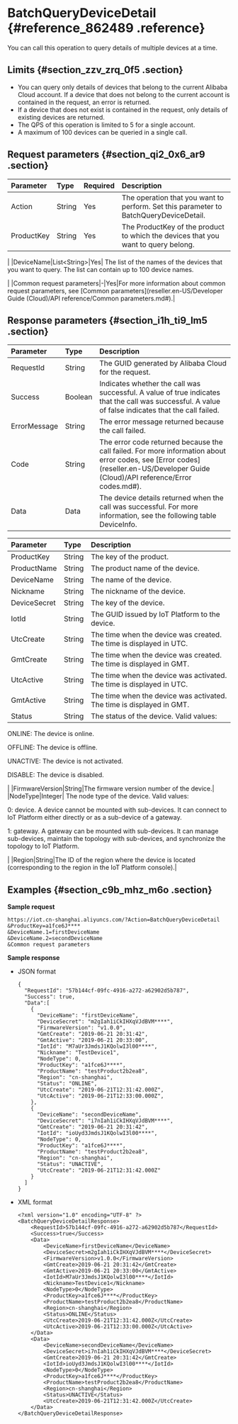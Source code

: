 # BatchQueryDeviceDetail {#reference_862489 .reference}

You can call this operation to query details of multiple devices at a time.

## Limits {#section_zzv_zrq_0f5 .section}

-   You can query only details of devices that belong to the current Alibaba Cloud account. If a device that does not belong to the current account is contained in the request, an error is returned.
-   If a device that does not exist is contained in the request, only details of existing devices are returned.
-   The QPS of this operation is limited to 5 for a single account.
-   A maximum of 100 devices can be queried in a single call.

## Request parameters {#section_qi2_0x6_ar9 .section}

|Parameter|Type|Required|Description|
|:--------|:---|:-------|:----------|
|Action|String|Yes|The operation that you want to perform. Set this parameter to BatchQueryDeviceDetail.|
|ProductKey|String|Yes| The ProductKey of the product to which the devices that you want to query belong.

 |
|DeviceName|List<String\>|Yes| The list of the names of the devices that you want to query. The list can contain up to 100 device names.

 |
|Common request parameters|-|Yes|For more information about common request parameters, see [Common parameters](reseller.en-US/Developer Guide (Cloud)/API reference/Common parameters.md#).|

## Response parameters {#section_i1h_ti9_lm5 .section}

|Parameter|Type|Description|
|:--------|:---|:----------|
|RequestId|String|The GUID generated by Alibaba Cloud for the request.|
|Success|Boolean|Indicates whether the call was successful. A value of true indicates that the call was successful. A value of false indicates that the call failed.|
|ErrorMessage|String|The error message returned because the call failed.|
|Code|String|The error code returned because the call failed. For more information about error codes, see [Error codes](reseller.en-US/Developer Guide (Cloud)/API reference/Error codes.md#).|
|Data|Data|The device details returned when the call was successful. For more information, see the following table DeviceInfo.|

|Parameter|Type|Description|
|:--------|:---|:----------|
|ProductKey|String|The key of the product.|
|ProductName|String|The product name of the device.|
|DeviceName|String|The name of the device.|
|Nickname|String|The nickname of the device.|
|DeviceSecret|String|The key of the device.|
|IotId|String|The GUID issued by IoT Platform to the device.|
|UtcCreate|String|The time when the device was created. The time is displayed in UTC.|
|GmtCreate|String|The time when the device was created. The time is displayed in GMT.|
|UtcActive|String|The time when the device was activated. The time is displayed in UTC.|
|GmtActive|String|The time when the device was activated. The time is displayed in GMT.|
|Status|String| The status of the device. Valid values:

 ONLINE: The device is online.

 OFFLINE: The device is offline.

 UNACTIVE: The device is not activated.

 DISABLE: The device is disabled.

 |
|FirmwareVersion|String|The firmware version number of the device.|
|NodeType|Integer| The node type of the device. Valid values:

 0: device. A device cannot be mounted with sub-devices. It can connect to IoT Platform either directly or as a sub-device of a gateway.

 1: gateway. A gateway can be mounted with sub-devices. It can manage sub-devices, maintain the topology with sub-devices, and synchronize the topology to IoT Platform.

 |
|Region|String|The ID of the region where the device is located \(corresponding to the region in the IoT Platform console\).|

## Examples {#section_c9b_mhz_m6o .section}

**Sample request**

``` {#codeblock_vo4_07c_uaf}
https://iot.cn-shanghai.aliyuncs.com/?Action=BatchQueryDeviceDetail
&ProductKey=a1fce6J****
&DeviceName.1=firstDeviceName
&DeviceName.2=secondDeviceName
&Common request parameters
```

**Sample response**

-   JSON format

    ``` {#codeblock_kna_r5a_t16}
    {
      "RequestId": "57b144cf-09fc-4916-a272-a62902d5b787", 
      "Success": true, 
      "Data":[
        {
          "DeviceName": "firstDeviceName",
          "DeviceSecret": "m2gIah1iCkIHXqVJdBVM****",
          "FirmwareVersion": "v1.0.0",
          "GmtCreate": "2019-06-21 20:31:42",
          "GmtActive": "2019-06-21 20:33:00",
          "IotId": "M7aUr3JmdsJ1KQolwI3l00****",
          "Nickname": "TestDevice1",
          "NodeType": 0,
          "ProductKey": "a1fce6J****",
          "ProductName": "testProduct2b2ea8",
          "Region": "cn-shanghai",
          "Status": "ONLINE",
          "UtcCreate": "2019-06-21T12:31:42.000Z",
          "UtcActive": "2019-06-21T12:33:00.000Z",
        },
        {
          "DeviceName": "secondDeviceName",
          "DeviceSecret": "i7nIah1iCkIHXqVJdBVM****",
          "GmtCreate": "2019-06-21 20:31:42",
          "IotId": "ioUyd3JmdsJ1KQolwI3l00****",
          "NodeType": 0,
          "ProductKey": "a1fce6J****",
          "ProductName": "testProduct2b2ea8",
          "Region": "cn-shanghai",
          "Status": "UNACTIVE",
          "UtcCreate": "2019-06-21T12:31:42.000Z"
        }
      ]
    }        
    ```

-   XML format

    ``` {#codeblock_iug_512_r8y}
    <?xml version="1.0" encoding="UTF-8" ?>
    <BatchQueryDeviceDetailResponse>
        <RequestId>57b144cf-09fc-4916-a272-a62902d5b787</RequestId>
        <Success>true</Success>
        <Data>
            <DeviceName>firstDeviceName</DeviceName>
            <DeviceSecret>m2gIah1iCkIHXqVJdBVM****</DeviceSecret>
            <FirmwareVersion>v1.0.0</FirmwareVersion>
            <GmtCreate>2019-06-21 20:31:42</GmtCreate>
            <GmtActive>2019-06-21 20:33:00</GmtActive>
            <IotId>M7aUr3JmdsJ1KQolwI3l00****</IotId>
            <Nickname>TestDevice1</Nickname>
            <NodeType>0</NodeType>
            <ProductKey>a1fce6J****</ProductKey>
            <ProductName>testProduct2b2ea8</ProductName>
            <Region>cn-shanghai</Region>
            <Status>ONLINE</Status>
            <UtcCreate>2019-06-21T12:31:42.000Z</UtcCreate>
            <UtcActive>2019-06-21T12:33:00.000Z</UtcActive>
        </Data>
        <Data>
            <DeviceName>secondDeviceName</DeviceName>
            <DeviceSecret>i7nIah1iCkIHXqVJdBVM****</DeviceSecret>
            <GmtCreate>2019-06-21 20:31:42</GmtCreate>
            <IotId>ioUyd3JmdsJ1KQolwI3l00****</IotId>
            <NodeType>0</NodeType>
            <ProductKey>a1fce6J****</ProductKey>
            <ProductName>testProduct2b2ea8</ProductName>
            <Region>cn-shanghai</Region>
            <Status>UNACTIVE</Status>
            <UtcCreate>2019-06-21T12:31:42.000Z</UtcCreate>
        </Data>
    </BatchQueryDeviceDetailResponse>
    ```



